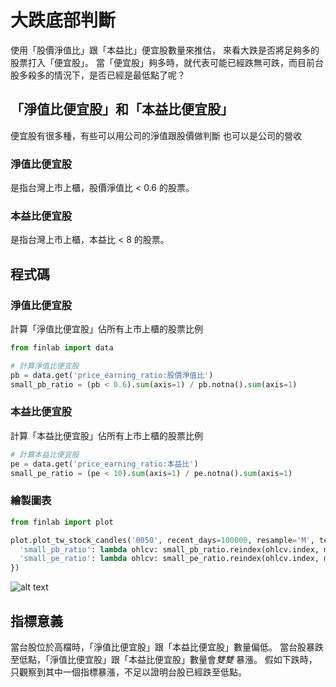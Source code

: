 # 大跌底部判斷

使用「股價淨值比」跟「本益比」便宜股數量來推估，
來看大跌是否將足夠多的股票打入「便宜股」。
當「便宜股」夠多時，就代表可能已經跌無可跌，而目前台股多殺多的情況下，是否已經是最低點了呢？

## 「淨值比便宜股」和「本益比便宜股」

便宜股有很多種，有些可以用公司的淨值跟股價做判斷
也可以是公司的營收

### 淨值比便宜股
是指台灣上市上櫃，股價淨值比 < 0.6 的股票。

### 本益比便宜股
是指台灣上市上櫃，本益比 < 8 的股票。

## 程式碼


### 淨值比便宜股

計算「淨值比便宜股」佔所有上市上櫃的股票比例
``` py
from finlab import data

# 計算淨值比便宜股
pb = data.get('price_earning_ratio:股價淨值比')
small_pb_ratio = (pb < 0.6).sum(axis=1) / pb.notna().sum(axis=1)
```
### 本益比便宜股
計算「本益比便宜股」佔所有上市上櫃的股票比例
``` py
# 計算本益比便宜股
pe = data.get('price_earning_ratio:本益比')
small_pe_ratio = (pe < 10).sum(axis=1) / pe.notna().sum(axis=1)
```

### 繪製圖表

``` py
from finlab import plot

plot.plot_tw_stock_candles('0050', recent_days=100000, resample='M', technical_func={
  'small_pb_ratio': lambda ohlcv: small_pb_ratio.reindex(ohlcv.index, method='ffill'),
  'small_pe_ratio': lambda ohlcv: small_pe_ratio.reindex(ohlcv.index, method='ffill'),
})
```
![alt text](pe-pb-chart.png "Title")


## 指標意義

當台股位於高檔時，「淨值比便宜股」跟「本益比便宜股」數量偏低。
當台股暴跌至低點，「淨值比便宜股」跟「本益比便宜股」數量會*雙雙* 暴漲。
假如下跌時，只觀察到其中一個指標暴漲，不足以證明台股已經跌至低點。


